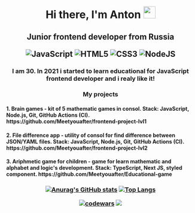 <h1 align="center">Hi there, I'm Anton 
<img src="https://github.com/blackcater/blackcater/raw/main/images/Hi.gif" height="32"/></h1>
<h2 align="center">Junior frontend developer from Russia
  
![JavaScript](https://img.shields.io/badge/javascript-%23323330.svg?style=for-the-badge&logo=javascript&logoColor=%23F7DF1E) 
![HTML5](https://img.shields.io/badge/html5-%23E34F26.svg?style=for-the-badge&logo=html5&logoColor=white) 
![CSS3](https://img.shields.io/badge/css3-%231572B6.svg?style=for-the-badge&logo=css3&logoColor=white) 
![NodeJS](https://img.shields.io/badge/node.js-6DA55F?style=for-the-badge&logo=node.js&logoColor=white)
</h2>
<h3 align="center">I am 30. In 2021 i started to learn educational for JavaScript frontend developer and i realy like it!</h3> 

<h3 align="center">My projects</h3>
<h4>1. Brain games - kit of 5 mathematic games in consol. Stack: JavaScript, Node.js, Git, GitHub Actions (CI).
https://github.com/Meetyouafter/frontend-project-lvl1</h4>
<h4>2. File difference app - utility of consol for find difference between JSON/YAML files. Stack: JavaScript, Node.js, Git, GitHub Actions (CI).
https://github.com/Meetyouafter/frontend-project-lvl2</h4>
<h4>3. Ariphmetic game for children - game for learn mathematic and alphabet and logic's development. Stack: TypeScript, Next JS, styled component.
https://github.com/Meetyouafter/Educational-game</h4>
  




<h3 align="center">

[![Anurag's GitHub stats](https://github-readme-stats.vercel.app/api?username=Meetyouafter)](https://github.com/anuraghazra/github-readme-stats) [![Top Langs](https://github-readme-stats.vercel.app/api/top-langs/?username=Meetyouafter&layout=compact)](https://github.com/anuraghazra/github-readme-stats)


[![codewars](https://www.codewars.com/users/Meetyouafter/badges/micro)](https://www.codewars.com/users/Meetyouafter) 
![](https://komarev.com/ghpvc/?username=Meetyouafter)

</h3>
